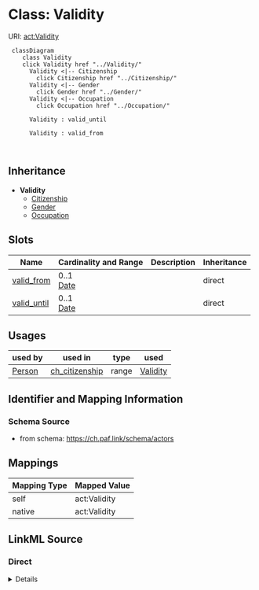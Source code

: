 

# Class: Validity 



URI: [act:Validity](https://ch.paf.link/schema/actors/Validity)





```mermaid
 classDiagram
    class Validity
    click Validity href "../Validity/"
      Validity <|-- Citizenship
        click Citizenship href "../Citizenship/"
      Validity <|-- Gender
        click Gender href "../Gender/"
      Validity <|-- Occupation
        click Occupation href "../Occupation/"
      
      Validity : valid_until
        
      Validity : valid_from
        
      
```





## Inheritance
* **Validity**
    * [Citizenship](Citizenship.md)
    * [Gender](Gender.md)
    * [Occupation](Occupation.md)



## Slots

| Name | Cardinality and Range | Description | Inheritance |
| ---  | --- | --- | --- |
| [valid_from](valid_from.md) | 0..1 <br/> [Date](Date.md) |  | direct |
| [valid_until](valid_until.md) | 0..1 <br/> [Date](Date.md) |  | direct |





## Usages

| used by | used in | type | used |
| ---  | --- | --- | --- |
| [Person](Person.md) | [ch_citizenship](ch_citizenship.md) | range | [Validity](Validity.md) |







## Identifier and Mapping Information






### Schema Source


* from schema: https://ch.paf.link/schema/actors




## Mappings

| Mapping Type | Mapped Value |
| ---  | ---  |
| self | act:Validity |
| native | act:Validity |






## LinkML Source

<!-- TODO: investigate https://stackoverflow.com/questions/37606292/how-to-create-tabbed-code-blocks-in-mkdocs-or-sphinx -->

### Direct

<details>
```yaml
name: Validity
from_schema: https://ch.paf.link/schema/actors
attributes:
  valid_from:
    name: valid_from
    from_schema: https://ch.paf.link/schema/actors
    slot_uri: act:validFrom
    domain_of:
    - Name
    - Validity
    - ElectoralDistrict
    range: date
  valid-until:
    name: valid-until
    from_schema: https://ch.paf.link/schema/actors
    rank: 1000
    slot_uri: act:validUntil
    domain_of:
    - Validity
    - ElectoralDistrict
    range: date

```
</details>

### Induced

<details>
```yaml
name: Validity
from_schema: https://ch.paf.link/schema/actors
attributes:
  valid_from:
    name: valid_from
    from_schema: https://ch.paf.link/schema/actors
    slot_uri: act:validFrom
    alias: valid_from
    owner: Validity
    domain_of:
    - Name
    - Validity
    - ElectoralDistrict
    range: date
  valid-until:
    name: valid-until
    from_schema: https://ch.paf.link/schema/actors
    rank: 1000
    slot_uri: act:validUntil
    alias: valid_until
    owner: Validity
    domain_of:
    - Validity
    - ElectoralDistrict
    range: date

```
</details>